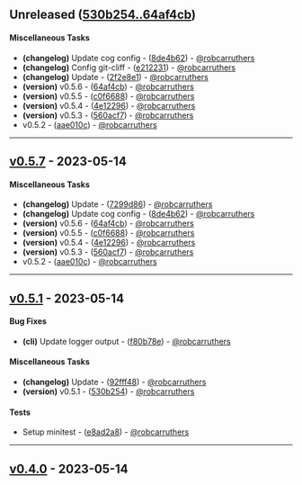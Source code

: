 ## Unreleased ([530b254..64af4cb](https://github.com/robcarruthers/rfbeam/compare/530b254..64af4cb))
#### Miscellaneous Tasks
- **(changelog)** Update cog config - ([8de4b62](https://github.com/robcarruthers/rfbeam/commit/8de4b62455a3ba2c917149e3586624167156c09f)) - [@robcarruthers](https://github.com/robcarruthers)
- **(changelog)** Config git-cliff - ([e212231](https://github.com/robcarruthers/rfbeam/commit/e212231caa1170a2c2e5d000550bb4623516b865)) - [@robcarruthers](https://github.com/robcarruthers)
- **(changelog)** Update - ([2f2e8e1](https://github.com/robcarruthers/rfbeam/commit/2f2e8e1f577e210bb2e245e38cbaa24203c33a03)) - [@robcarruthers](https://github.com/robcarruthers)
- **(version)** v0.5.6 - ([64af4cb](https://github.com/robcarruthers/rfbeam/commit/64af4cbf2b18ead1c42728d9af6a9577211eeb8f)) - [@robcarruthers](https://github.com/robcarruthers)
- **(version)** v0.5.5 - ([c0f6688](https://github.com/robcarruthers/rfbeam/commit/c0f66887decb8444491025390d3a69f593b81631)) - [@robcarruthers](https://github.com/robcarruthers)
- **(version)** v0.5.4 - ([4e12296](https://github.com/robcarruthers/rfbeam/commit/4e12296e994ba07815aaeba4ca119a13223f71c8)) - [@robcarruthers](https://github.com/robcarruthers)
- **(version)** v0.5.3 - ([560acf7](https://github.com/robcarruthers/rfbeam/commit/560acf78d1bc792a94a18de5f649b2a056a438b9)) - [@robcarruthers](https://github.com/robcarruthers)
- v0.5.2 - ([aae010c](https://github.com/robcarruthers/rfbeam/commit/aae010c451f9c9d6cea274fd0dd2216278507f41)) - [@robcarruthers](https://github.com/robcarruthers)

- - -
## [v0.5.7](https://github.com/robcarruthers/rfbeam/compare/v0.5.6..v0.5.7) - 2023-05-14
#### Miscellaneous Tasks
- **(changelog)** Update - ([7299d86](https://github.com/robcarruthers/rfbeam/commit/7299d86e4c1948b9f157c8064b5559056a48a162)) - [@robcarruthers](https://github.com/robcarruthers)
- **(changelog)** Update cog config - ([8de4b62](https://github.com/robcarruthers/rfbeam/commit/8de4b62455a3ba2c917149e3586624167156c09f)) - [@robcarruthers](https://github.com/robcarruthers)
- **(version)** v0.5.6 - ([64af4cb](https://github.com/robcarruthers/rfbeam/commit/64af4cbf2b18ead1c42728d9af6a9577211eeb8f)) - [@robcarruthers](https://github.com/robcarruthers)
- **(version)** v0.5.5 - ([c0f6688](https://github.com/robcarruthers/rfbeam/commit/c0f66887decb8444491025390d3a69f593b81631)) - [@robcarruthers](https://github.com/robcarruthers)
- **(version)** v0.5.4 - ([4e12296](https://github.com/robcarruthers/rfbeam/commit/4e12296e994ba07815aaeba4ca119a13223f71c8)) - [@robcarruthers](https://github.com/robcarruthers)
- **(version)** v0.5.3 - ([560acf7](https://github.com/robcarruthers/rfbeam/commit/560acf78d1bc792a94a18de5f649b2a056a438b9)) - [@robcarruthers](https://github.com/robcarruthers)
- v0.5.2 - ([aae010c](https://github.com/robcarruthers/rfbeam/commit/aae010c451f9c9d6cea274fd0dd2216278507f41)) - [@robcarruthers](https://github.com/robcarruthers)

- - -


## [v0.5.1](https://github.com/robcarruthers/rfbeam/compare/v0.4.0..v0.5.1) - 2023-05-14
#### Bug Fixes
- **(cli)** Update logger output - ([f80b78e](https://github.com/robcarruthers/rfbeam/commit/f80b78e289cc737a2ddae33df30414f3c1933beb)) - [@robcarruthers](https://github.com/robcarruthers)
#### Miscellaneous Tasks
- **(changelog)** Update - ([92fff48](https://github.com/robcarruthers/rfbeam/commit/92fff489f58e3c4a1c104fea634d78f72857aea8)) - [@robcarruthers](https://github.com/robcarruthers)
- **(version)** v0.5.1 - ([530b254](https://github.com/robcarruthers/rfbeam/commit/530b254f86477aaf75efebf773b12bf6abfe164a)) - [@robcarruthers](https://github.com/robcarruthers)
#### Tests
- Setup minitest - ([e8ad2a8](https://github.com/robcarruthers/rfbeam/commit/e8ad2a8233ca653bd21871a91b668388bc63416c)) - [@robcarruthers](https://github.com/robcarruthers)

- - -

## [v0.4.0](https://github.com/robcarruthers/rfbeam/compare/87bcfe5bac1f73a5a0ba4445266e828723ee2289..v0.4.0) - 2023-05-14


